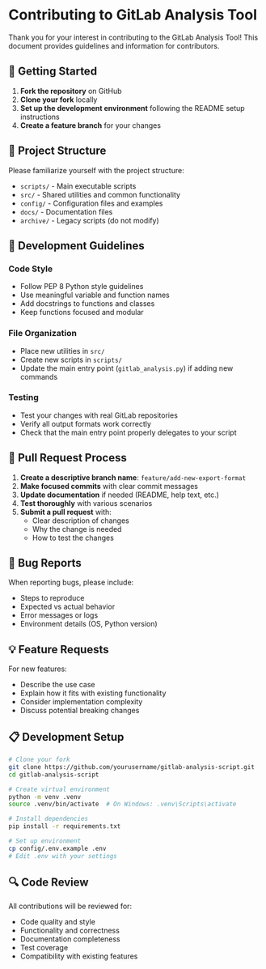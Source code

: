 # Contributing to GitLab Analysis Tool

Thank you for your interest in contributing to the GitLab Analysis Tool! This document provides guidelines and information for contributors.

## 🚀 Getting Started

1. **Fork the repository** on GitHub
2. **Clone your fork** locally
3. **Set up the development environment** following the README setup instructions
4. **Create a feature branch** for your changes

## 📁 Project Structure

Please familiarize yourself with the project structure:

- `scripts/` - Main executable scripts
- `src/` - Shared utilities and common functionality
- `config/` - Configuration files and examples
- `docs/` - Documentation files
- `archive/` - Legacy scripts (do not modify)

## 🔧 Development Guidelines

### Code Style

- Follow PEP 8 Python style guidelines
- Use meaningful variable and function names
- Add docstrings to functions and classes
- Keep functions focused and modular

### File Organization

- Place new utilities in `src/`
- Create new scripts in `scripts/`
- Update the main entry point (`gitlab_analysis.py`) if adding new commands

### Testing

- Test your changes with real GitLab repositories
- Verify all output formats work correctly
- Check that the main entry point properly delegates to your script

## 📝 Pull Request Process

1. **Create a descriptive branch name**: `feature/add-new-export-format`
2. **Make focused commits** with clear commit messages
3. **Update documentation** if needed (README, help text, etc.)
4. **Test thoroughly** with various scenarios
5. **Submit a pull request** with:
   - Clear description of changes
   - Why the change is needed
   - How to test the changes

## 🐛 Bug Reports

When reporting bugs, please include:

- Steps to reproduce
- Expected vs actual behavior
- Error messages or logs
- Environment details (OS, Python version)

## 💡 Feature Requests

For new features:

- Describe the use case
- Explain how it fits with existing functionality
- Consider implementation complexity
- Discuss potential breaking changes

## 📋 Development Setup

```bash
# Clone your fork
git clone https://github.com/yourusername/gitlab-analysis-script.git
cd gitlab-analysis-script

# Create virtual environment
python -m venv .venv
source .venv/bin/activate  # On Windows: .venv\Scripts\activate

# Install dependencies
pip install -r requirements.txt

# Set up environment
cp config/.env.example .env
# Edit .env with your settings
```

## 🔍 Code Review

All contributions will be reviewed for:

- Code quality and style
- Functionality and correctness
- Documentation completeness
- Test coverage
- Compatibility with existing features


